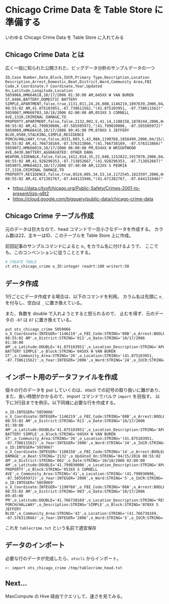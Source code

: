 
# Chicago Crime Data を Table Store に準備する

いわゆる Chicago Crime Data を Table Store に入れてみる

## Chicago Crime Data とは

広く一般に知られた公開された、ビッグデータ分析のサンプルデータの一つ

```
ID,Case Number,Date,Block,IUCR,Primary Type,Description,Location Description,Arrest,Domestic,Beat,District,Ward,Community Area,FBI Code,X Coordinate,Y Coordinate,Year,Updated On,Latitude,Longitude,Location
5059066,HM664618,10/17/2006 01:30:00 AM,045XX W VAN BUREN ST,0486,BATTERY,DOMESTIC BATTERY SIMPLE,APARTMENT,false,true,1131,011,24,26,08B,1146219,1897639,2006,04/15/2016 08:55:02 AM,41.875103951,-87.738611562,"(41.875103951, -87.738611562)"
5059067,HM666703,10/18/2006 02:00:00 AM,053XX S CORNELL AVE,1310,CRIMINAL DAMAGE,TO PROPERTY,APARTMENT,false,false,2132,002,5,41,14,1188158,1870244,2006,04/15/2016 08:55:02 AM,41.799030006,-87.585505972,"(41.799030006, -87.585505972)"
5059069,HM666410,10/17/2006 09:45:00 PM,070XX S JEFFERY BLVD,0580,STALKING,SIMPLE,RESIDENCE PORCH/HALLWAY,true,false,0331,003,5,43,08A,1190768,1858499,2006,04/15/2016 08:55:02 AM,41.766738169,-87.576313866,"(41.766738169, -87.576313866)"
5059072,HM666019,10/17/2006 06:00:00 PM,034XX W WRIGHTWOOD AVE,0430,BATTERY,AGGRAVATED: OTHER DANG WEAPON,SIDEWALK,false,false,1412,014,35,22,04B,1152822,1917070,2006,04/15/2016 08:55:02 AM,41.928296353,-87.713852667,"(41.928296353, -87.713852667)"
5059075,HM664823,10/17/2006 07:40:00 AM,122XX S PEORIA ST,1310,CRIMINAL DAMAGE,TO PROPERTY,RESIDENCE,false,true,0524,005,34,53,14,1172545,1823597,2006,04/15/2016 08:55:02 AM,41.671382767,-87.644131946,"(41.671382767, -87.644131946)"
```

* https://data.cityofchicago.org/Public-Safety/Crimes-2001-to-present/ijzp-q8t2
* https://cloud.google.com/bigquery/public-data/chicago-crime-data

## Chicago Crime テーブル作成

元のデータは巨大なので、head コマンドで一旦小さなデータを作成する。
カラム数は22、主キーはID、このテーブルを Table Store 上に作成。

前回記事のサンプルコマンドによると o_ をカラム名に付けるようで、
ここでも、このコンベンションに従うこととする。

```bash
# CREATE TABLE
ct ots_chicago_crime o_ID:integer readrt:100 writert:50
```

## データ作成

1行ごとにデータ作成する場合は、以下のコマンドを利用。
カラム名は先頭に `o_` を付与し、空白は `_` に置き換えている。

また、負数を double で入れようとすると怒られるので、
止むを得ず、元のデータの `-87` は `87` に置き換えている。

```
put ots_chicago_crime 5059066 o_X_Coordinate:INTEGER='1146219',o_FBI_Code:STRING='08B',o_Arrest:BOOLEAN='False',o_Y_Coordinate:INTEGER='1897639',o_Case_Number:STRING='HM664618',o_Domestic:BOOLEAN='True',o_Longitude:DOUBLE='87.738611562',o_Primary_Type:STRING='BATTERY',o_Beat:STRING='1131',o_Updated_On:STRING='04/15/2016 08:55:02 AM',o_District:STRING='011',o_Date:STRING='10/17/2006 01:30:00 AM',o_Latitude:DOUBLE='41.875103951',o_Location_Description:STRING='APARTMENT',o_Description:STRING='DOMESTIC BATTERY SIMPLE',o_Block:STRING='045XX W VAN BUREN ST',o_Community_Area:STRING='26',o_Location:STRING='(41.875103951, -87.738611562)',o_Year:INTEGER='2006',o_Ward:STRING='24',o_IUCR:STRING='0486'
```

## インポート用のデータファイルを作成

個々の行のデータを put していくのは、otscli での記号の取り扱いに難があり、
また、長い時間がかかるので、import コマンドでバルク `import` を目指す。
以下に3行目までを例示。以下同様に必要な行を作成する。

```
o_ID:INTEGER='5059066' o_X_Coordinate:INTEGER='1146219',o_FBI_Code:STRING='08B',o_Arrest:BOOLEAN='False',o_Y_Coordinate:INTEGER='1897639',o_Case_Number:STRING='HM664618',o_Domestic:BOOLEAN='True',o_Longitude:DOUBLE='87.738611562',o_Primary_Type:STRING='BATTERY',o_Beat:STRING='1131',o_Updated_On:STRING='04/15/2016 08:55:02 AM',o_District:STRING='011',o_Date:STRING='10/17/2006 01:30:00 AM',o_Latitude:DOUBLE='41.875103951',o_Location_Description:STRING='APARTMENT',o_Description:STRING='DOMESTIC BATTERY SIMPLE',o_Block:STRING='045XX W VAN BUREN ST',o_Community_Area:STRING='26',o_Location:STRING='(41.875103951, -87.738611562)',o_Year:INTEGER='2006',o_Ward:STRING='24',o_IUCR:STRING='0486'
o_ID:INTEGER='5059067' o_X_Coordinate:INTEGER='1188158',o_FBI_Code:STRING='14',o_Arrest:BOOLEAN='False',o_Y_Coordinate:INTEGER='1870244',o_Case_Number:STRING='HM666703',o_Domestic:BOOLEAN='False',o_Longitude:DOUBLE='87.585505972',o_Primary_Type:STRING='CRIMINAL DAMAGE',o_Beat:STRING='2132',o_Updated_On:STRING='04/15/2016 08:55:02 AM',o_District:STRING='002',o_Date:STRING='10/18/2006 02:00:00 AM',o_Latitude:DOUBLE='41.799030006',o_Location_Description:STRING='APARTMENT',o_Description:STRING='TO PROPERTY',o_Block:STRING='053XX S CORNELL AVE',o_Community_Area:STRING='41',o_Location:STRING='(41.799030006, -87.585505972)',o_Year:INTEGER='2006',o_Ward:STRING='5',o_IUCR:STRING='1310'
o_ID:INTEGER='5059069' o_X_Coordinate:INTEGER='1190768',o_FBI_Code:STRING='08A',o_Arrest:BOOLEAN='True',o_Y_Coordinate:INTEGER='1858499',o_Case_Number:STRING='HM666410',o_Domestic:BOOLEAN='False',o_Longitude:DOUBLE='87.576313866',o_Primary_Type:STRING='STALKING',o_Beat:STRING='0331',o_Updated_On:STRING='04/15/2016 08:55:02 AM',o_District:STRING='003',o_Date:STRING='10/17/2006 09:45:00 PM',o_Latitude:DOUBLE='41.766738169',o_Location_Description:STRING='RESIDENCE PORCH/HALLWAY',o_Description:STRING='SIMPLE',o_Block:STRING='070XX S JEFFERY BLVD',o_Community_Area:STRING='43',o_Location:STRING='(41.766738169, -87.576313866)',o_Year:INTEGER='2006',o_Ward:STRING='5',o_IUCR:STRING='0580'
```

これを `tablecrime.txt` という名前で適宜保存

## データのインポート

必要な行のデータが完成したら、`otscli` からインポート。

```
>: import ots_chicago_crime /tmp/tablecrime_head.txt
```


## Next...

MaxCompute の Hive 経由でクエリして、速さを見てみる。
